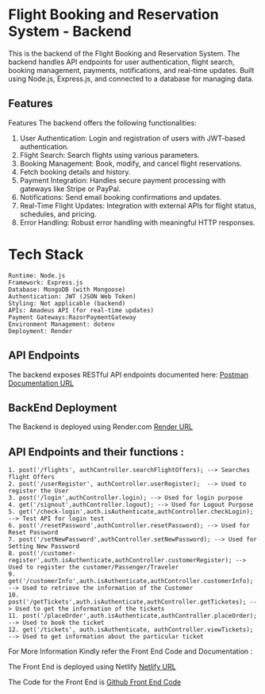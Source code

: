 # Flight Booking and Reservation System - Backend

This is the backend of the Flight Booking and Reservation System. The backend handles API endpoints for user authentication, flight search, booking management, payments, notifications, and real-time updates. Built using Node.js, Express.js, and connected to a database for managing data.

## Features

Features
The backend offers the following functionalities:

1. User Authentication: Login and registration of users with JWT-based authentication.
2. Flight Search: Search flights using various parameters.
3. Booking Management:
        Book, modify, and cancel flight reservations.
4. Fetch booking details and history.
5. Payment Integration: Handles secure payment processing with gateways like Stripe or PayPal.
6. Notifications: Send email booking confirmations and updates.
7. Real-Time Flight Updates: Integration with external APIs for flight status, schedules, and pricing.
8. Error Handling: Robust error handling with meaningful HTTP responses.




# Tech Stack
    Runtime: Node.js
    Framework: Express.js
    Database: MongoDB (with Mongoose)
    Authentication: JWT (JSON Web Token)
    Styling: Not applicable (backend)
    APIs: Amadeus API (for real-time updates)
    Payment Gateways:RazorPaymentGateway
    Environment Management: dotenv
    Deployment: Render

## API Endpoints
The backend exposes RESTful API endpoints documented here:
[Postman Documentation URL](https://documenter.getpostman.com/view/38692959/2sAYHzHiPZ)

## BackEnd Deployment 
The Backend is deployed using Render.com
[Render URL ](https://real-time-flight-booking-system-using.onrender.com)


## API Endpoints and their functions : 

    1. post('/flights', authController.searchFlightOffers); --> Searches flight Offers
    2. post('/userRegister', authController.userRegister);  --> Used to register the User
    3. post('/login',authController.login); --> Used for login purpose
    4. get('/signout',authController.logout); --> Used for Logout Purpose
    5. get('/check-login',auth.isAuthenticate,authController.checkLogin); --> Test API for login test
    6. post('/resetPassword',authController.resetPassword); --> Used for Reset Password
    7. post('/setNewPassword',authController.setNewPassword); --> Used for Setting New Password
    8. post('/customer-register',auth.isAuthenticate,authController.customerRegister); --> Used to register the customer/Passenger/Traveler
    9. get('/customerInfo',auth.isAuthenticate,authController.customerInfo); --> Used to retrieve the information of the Customer
    10. post('/getTickets',auth.isAuthenticate,authController.getTicketes); --> Used to get the information of the tickets
    11. post('/placeOrder',auth.isAuthenticate,authController.placeOrder); --> Used to book the ticket
    12. get('/tickets', auth.isAuthenticate, authController.viewTickets); --> Used to get information about the particular ticket

For More Information Kindly refer the Front End Code and Documentation : 

The Front End is deployed using Netlify
[Netlify URL ](https://bookyourticketguvi.netlify.app/)

The Code for the Front End is [Github Front End Code](https://github.com/MadhavanV96/Real-Time-Flight-Booking-System-Using-Amadeus-API--Front-END.git)
